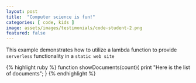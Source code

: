 ```yaml
---
layout: post
title:  "Computer science is fun!"
categories: [ code, kids ]
image: assets/images/testimonials/code-student-2.png
featured: false
---
```

This example demonstrates how to utilize a lambda function to provide `serverless` functionality in a `static web site`


{% highlight ruby %}
function showDocuments(count){
	print "Here is the list of documents";
}
{% endhighlight %}

